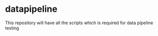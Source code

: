 # datapipeline
This repository will have all the scripts which is required for data pipeline testing
